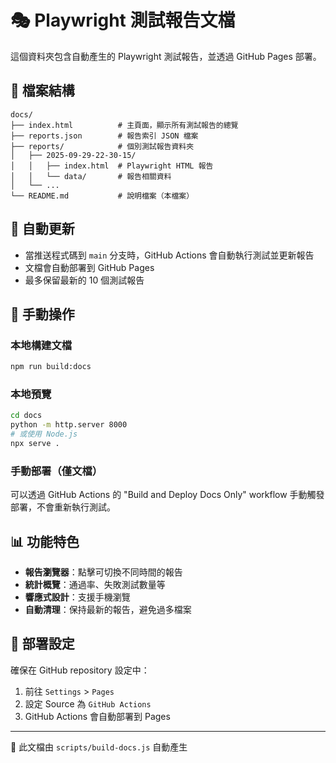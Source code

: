 # 🎭 Playwright 測試報告文檔

這個資料夾包含自動產生的 Playwright 測試報告，並透過 GitHub Pages 部署。

## 📁 檔案結構

```
docs/
├── index.html          # 主頁面，顯示所有測試報告的總覽
├── reports.json        # 報告索引 JSON 檔案
├── reports/            # 個別測試報告資料夾
│   ├── 2025-09-29-22-30-15/
│   │   ├── index.html  # Playwright HTML 報告
│   │   └── data/       # 報告相關資料
│   └── ...
└── README.md           # 說明檔案（本檔案）
```

## 🚀 自動更新

- 當推送程式碼到 `main` 分支時，GitHub Actions 會自動執行測試並更新報告
- 文檔會自動部署到 GitHub Pages
- 最多保留最新的 10 個測試報告

## 🔧 手動操作

### 本地構建文檔
```bash
npm run build:docs
```

### 本地預覽
```bash
cd docs
python -m http.server 8000
# 或使用 Node.js
npx serve .
```

### 手動部署（僅文檔）
可以透過 GitHub Actions 的 "Build and Deploy Docs Only" workflow 手動觸發部署，不會重新執行測試。

## 📊 功能特色

- **報告瀏覽器**：點擊可切換不同時間的報告
- **統計概覽**：通過率、失敗測試數量等
- **響應式設計**：支援手機瀏覽
- **自動清理**：保持最新的報告，避免過多檔案

## 🎯 部署設定

確保在 GitHub repository 設定中：
1. 前往 `Settings` > `Pages`
2. 設定 Source 為 `GitHub Actions`
3. GitHub Actions 會自動部署到 Pages

---

🤖 此文檔由 `scripts/build-docs.js` 自動產生